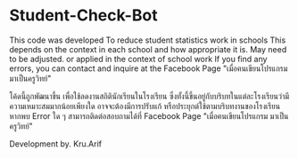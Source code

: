 # Student-Check-Bot
This code was developed To reduce student statistics work in schools
This depends on the context in each school and how appropriate it is.
May need to be adjusted. or applied in the context of school work
If you find any errors, you can contact and inquire at the Facebook Page "เมื่อฅนเขียนโปรแกรม มาเป็นครูวิทย์" 

โค้ดนี้ถูกพัฒนาขึ้น เพื่อใช้ลดงานสถิตินักเรียนในโรงเรียน 
ซึ่งทั้งนี้ขึ้นอยู่กับบริบทในแต่ละโรงเรียนว่ามีความเหมาะสมมากน้อยเพียงใด
อาจจะต้องมีการปรับแก้ หรือประยุกต์ใช้ตามบริบทงานของโรงเรียน
หากพบ Error ใด ๆ สามารถติดต่อสอบถามได้ที่ Facebook Page "เมื่อฅนเขียนโปรแกรม มาเป็นครูวิทย์" 

Development by. Kru.Arif 
